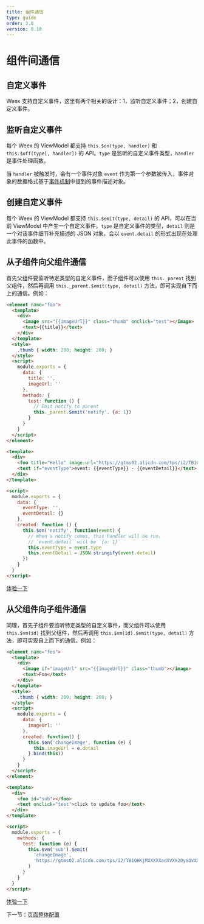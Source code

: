 ```yaml
---
title: 组件通信
type: guide
order: 3.8
version: 0.10
---
```


# 组件间通信

## 自定义事件

Weex 支持自定义事件，这里有两个相关的设计：1，监听自定义事件；2，创建自定义事件。

## 监听自定义事件

每个 Weex 的 ViewModel 都支持 `this.$on(type, handler)` 和 `this.$off(type[, handler])` 的 API。`type` 是监听的自定义事件类型，`handler` 是事件处理函数。

当 `handler` 被触发时，会有一个事件对象 `event` 作为第一个参数被传入，事件对象的数据格式基于[事件机制](./events.html)中提到的事件描述对象。

## 创建自定义事件

每个 Weex 的 ViewModel 都支持 `this.$emit(type, detail)` 的 API，可以在当前 ViewModel 中产生一个自定义事件。`type` 是自定义事件的类型，`detail` 则是一个对该事件细节补充描述的 JSON 对象，会以 `event.detail` 的形式出现在处理此事件的函数中。

## 从子组件向父组件通信

首先父组件要监听特定类型的自定义事件，而子组件可以使用 `this._parent` 找到父组件，然后再调用 `this._parent.$emit(type, detail)` 方法，即可实现自下而上的通信。例如：

```html
<element name="foo">
  <template>
    <div>
      <image src="{{imageUrl}}" class="thumb" onclick="test"></image>
      <text>{{title}}</text>
    </div>
  </template>
  <style>
    .thumb { width: 200; height: 200; }
  </style>
  <script>
    module.exports = {
      data: {
        title: '',
        imageUrl: ''
      },
      methods: {
        test: function () {
          // Emit notify to parent
          this._parent.$emit('notify', {a: 1})
        }
      }
    }
  </script>
</element>

<template>
  <div>
    <foo title="Hello" image-url="https://gtms02.alicdn.com/tps/i2/TB1QHKjMXXXXXadXVXX20ySQVXX-512-512.png"></foo>
    <text if="eventType">event: {{eventType}} - {{eventDetail}}</text>
  </div>
</template>

<script>
  module.exports = {
    data: {
      eventType: '',
      eventDetail: {}
    },
    created: function () {
      this.$on('notify', function(event) {
        // When a notify comes, this handler will be run.
        // `event.detail` will be `{a: 1}`
        this.eventType = event.type
        this.eventDetail = JSON.stringify(event.detail)
      })
    }
  }
</script>
```

[体验一下](http://dotwe.org/51e553ef43e5c744d05da1bb811903bf)

## 从父组件向子组件通信

同理，首先子组件要监听特定类型的自定义事件，而父组件可以使用 `this.$vm(id)` 找到父组件，然后再调用 `this.$vm(id).$emit(type, detail)` 方法，即可实现自上而下的通信。例如：

```html
<element name="foo">
  <template>
    <div>
      <image if="imageUrl" src="{{imageUrl}}" class="thumb"></image>
      <text>Foo</text>
    </div>
  </template>
  <style>
    .thumb { width: 200; height: 200; }
  </style>
  <script>
    module.exports = {
      data: {
        imageUrl: ''
      },
      created: function() {
        this.$on('changeImage', function (e) {
          this.imageUrl = e.detail
        }.bind(this))
      }
    }
  </script>
</element>

<template>
  <div>
    <foo id="sub"></foo>
    <text onclick="test">click to update foo</text>
  </div>
</template>

<script>
  module.exports = {
    methods: {
      test: function (e) {
        this.$vm('sub').$emit(
          'changeImage',
          'https://gtms02.alicdn.com/tps/i2/TB1QHKjMXXXXXadXVXX20ySQVXX-512-512.png'
        )
      }
    }
  }
</script>
```

[体验一下](http://dotwe.org/ea616d180620648e66554d42f57db82b)

下一节：[页面整体配置](./config-n-data.html) 
